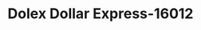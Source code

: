 ---
f_zip-code: 60160
f_state-code: IL
title: Dolex Dollar Express-16012
f_phone: 708-344-2980
f_city-only: Melrose Park
f_address: 1413 West North Avenue Melrose Park
f_location-unique-id: '16012'
slug: dolex-dollar-express-16012
updated-on: '2024-05-30T13:46:58.046Z'
created-on: '2024-05-30T13:36:59.803Z'
published-on: '2024-05-30T13:54:32.469Z'
f_city-state: cms/city/melrose-park-il.md
f_company: cms/company/dolex-dollar-express.md
f_state: cms/state/illinois.md
layout: '[payday-loan].html'
tags: payday-loan
---